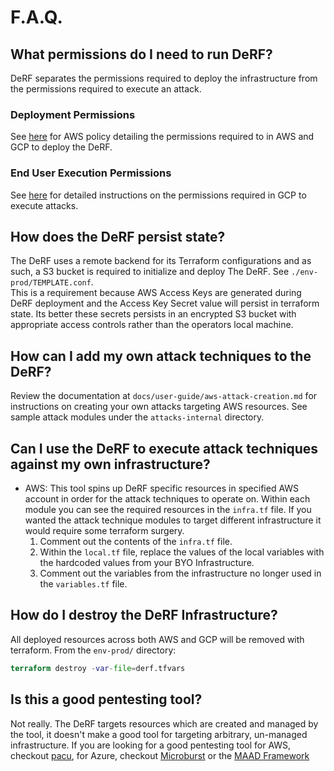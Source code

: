 # F.A.Q.

## What permissions do I need to run DeRF?

DeRF separates the permissions required to deploy the infrastructure from the permissions required to execute an attack.

### Deployment Permissions
See [here](Deployment/deployment-permissions.md) for AWS policy detailing the permissions required to in AWS and GCP to deploy the DeRF.


### End User Execution Permissions
See [here](user-guide/attack-execution-access-control.md) for detailed instructions on the permissions required in GCP to execute attacks.

## How does the DeRF persist state?

The DeRF uses a remote backend for its Terraform configurations and as such, a S3 bucket is required to initialize and deploy The DeRF.  See `./env-prod/TEMPLATE.conf`.    
This is a requirement because AWS Access Keys are generated during DeRF deployment and the Access Key Secret value will persist in terraform state.  Its better these secrets persists in an encrypted S3 bucket with appropriate access controls rather than the operators local machine. 

## How can I add my own attack techniques to the DeRF?

Review the documentation at `docs/user-guide/aws-attack-creation.md` for instructions on creating your own attacks targeting AWS resources.  See sample attack modules under the `attacks-internal` directory.


## Can I use the DeRF to execute attack techniques against my own infrastructure?

- AWS: This tool spins up DeRF specific resources in specified AWS account in order for the attack techniques to operate on.  Within each module you can see the required resources in the `infra.tf` file.  If you wanted the attack technique modules to target different infrastructure it would require some terraform surgery.  
    1. Comment out the contents of the `infra.tf` file.
    2. Within the `local.tf` file, replace the values of the local variables with the hardcoded values from your BYO Infrastructure.
    3. Comment out the variables from the infrastructure no longer used in the `variables.tf` file.

## How do I destroy the DeRF Infrastructure?
All deployed resources across both AWS and GCP will be removed with terraform.
From the `env-prod/` directory:
``` tf
terraform destroy -var-file=derf.tfvars
```

## Is this a good pentesting tool?
Not really. The DeRF targets resources which are created and managed by the tool, it doesn't make a good tool for targeting arbitrary, un-managed infrastructure. If you are looking for a good pentesting tool for AWS, checkout [pacu](https://rhinosecuritylabs.com/aws/pacu-open-source-aws-exploitation-framework/), for Azure, checkout [Microburst](https://github.com/NetSPI/MicroBurst) or the [MAAD Framework](https://github.com/vectra-ai-research/MAAD-AF)
